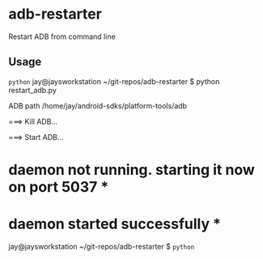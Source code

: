adb-restarter
=============

Restart ADB from command line

## Usage

```python```
jay@jaysworkstation ~/git-repos/adb-restarter $ python restart_adb.py 

ADB path  /home/jay/android-sdks/platform-tools/adb

===> Kill ADB...

===> Start ADB...
# daemon not running. starting it now on port 5037 *
# daemon started successfully *

jay@jaysworkstation ~/git-repos/adb-restarter $ 
```python```